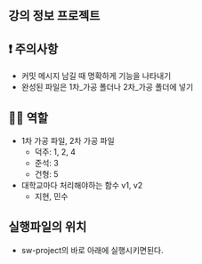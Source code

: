 ## 강의 정보 프로젝트

## **❗** 주의사항
- 커밋 메시지 남길 때 명확하게 기능을 나타내기
- 완성된 파일은 1차_가공 폴더나 2차_가공 폴더에 넣기
## **🤼‍♂️** 역할
- 1차 가공 파일, 2차 가공 파일
    - 덕주: 1, 2, 4
    - 준석: 3
    - 건형: 5
- 대학교마다 처리해야하는 함수 v1, v2
    - 지현, 민수
## 실행파일의 위치
- sw-project의 바로 아래에 실행시키면된다.